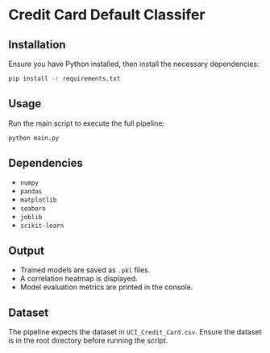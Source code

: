 # Credit Card Default Classifer


## Installation

Ensure you have Python installed, then install the necessary dependencies:

```sh
pip install -r requirements.txt
```

## Usage

Run the main script to execute the full pipeline:

```sh
python main.py
```

## Dependencies

- `numpy`
- `pandas`
- `matplotlib`
- `seaborn`
- `joblib`
- `scikit-learn`

## Output

- Trained models are saved as `.pkl` files.
- A correlation heatmap is displayed.
- Model evaluation metrics are printed in the console.

## Dataset

The pipeline expects the dataset in `UCI_Credit_Card.csv`. Ensure the dataset is in the root directory before running the script.

